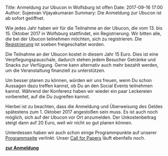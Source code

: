 Title: Anmeldung zur Ubucon in Wolfsburg ist offen
Date: 2017-09-16 17:00
Author: Sujeevan Vijayakumaran
Summary: Die Anmeldung zur Ubucon ist ab sofort geöffnet.

Wie jedes Jahr haben wir für die Teilnahme an der Ubucon, die vom 13. bis 15.
Oktober 2017 in Wolfsburg stattfindet, ein Registrierung. Wir bitten
alle, die bei der Ubucon teilnehmen möchten, sich zu registrieren. Die
[Registrierung](/2017/anmeldung/) ist soeben freigeschaltet worden.

Die Teilnahme an der Ubucon kostet in diesem Jahr 15 Euro. Dies ist eine
Verpflegungspauschale, dadurch stehen jedem Besucher Getränke und Snacks zur
Verfügung. Gerne kann alternativ auch mehr bezahlt werden, um die Veranstaltung
finanziell zu unterstützen.

Um besser planen zu können, würden wir uns freuen, wenn Du schon Aussagen dazu
treffen kannst, ob Du an den Social Events teilnehmen kannst. Während der
Konferenz haben wir wieder ein paar Leckereien vorbereitet, auf die Du
zugreifen kannst.

Hierbei ist zu beachten, dass die Anmeldung und Überweisung des Geldes
spätestens zum 1. Oktober 2017 angestoßen sein muss. Es ist auch noch möglich,
sich auf der Ubucon vor Ort anzumelden. Der Unkostenbeitrag steigt dann auf
20 Euro, weil wir nicht so gut planen können.

Unterdessen haben wir auch schon einige Programmpunkte auf unserer [Programmseite](/2017/programm)
verlinkt. Unser [Call for Papers](/2017/ubucon-2017-in-wolfsburg/) läuft ebenfalls
noch.

**[zur Anmeldung](https://pretix.eu/ubucon/2017/)**
